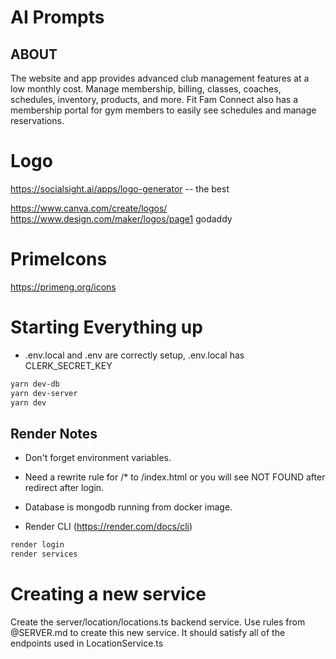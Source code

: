 # AI Prompts

## ABOUT

The website and app provides advanced club management features at a low monthly cost. Manage membership, billing,
classes, coaches, schedules, inventory, products, and more. Fit Fam Connect also has a membership portal for gym members to easily see schedules and manage reservations.

# Logo

https://socialsight.ai/apps/logo-generator -- the best

https://www.canva.com/create/logos/ https://www.design.com/maker/logos/page1 godaddy

# PrimeIcons

https://primeng.org/icons

# Starting Everything up

- .env.local and .env are correctly setup, .env.local has CLERK_SECRET_KEY

```sh
yarn dev-db
yarn dev-server
yarn dev
```

## Render Notes

- Don't forget environment variables.
- Need a rewrite rule for /\* to /index.html or you will see NOT FOUND after redirect after login.
- Database is mongodb running from docker image.

- Render CLI (https://render.com/docs/cli)

```sh
render login
render services
```

# Creating a new service

Create the server/location/locations.ts backend service. Use rules from @SERVER.md to create this new service. It should
satisfy all of the endpoints used in LocationService.ts
